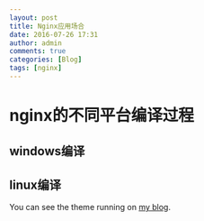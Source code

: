 ```yaml
---
layout: post
title: Nginx应用场合
date: 2016-07-26 17:31
author: admin
comments: true
categories: [Blog]
tags: [nginx]
---
```





# nginx的不同平台编译过程


## windows编译


## linux编译


You can see the theme running on [my blog](http://www.crazy2010king.com/).





